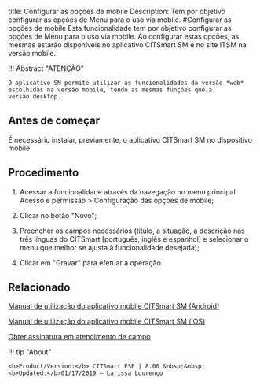 title: Configurar as opções de mobile
Description: Tem por objetivo configurar as opções de Menu para o uso via mobile. 
#Configurar as opções de mobile
Esta funcionalidade tem por objetivo configurar as opções de Menu para o uso via mobile. Ao configurar estas opções, as mesmas estarão disponíveis no aplicativo CITSmart SM e no site ITSM na versão mobile.

!!! Abstract "ATENÇÃO"

    O aplicativo SM permite utilizar as funcionalidades da versão *web* escolhidas na versão mobile, tendo as mesmas funções que a           versão desktop.  

Antes de começar
----------------

É necessário instalar, previamente, o aplicativo CITSmart SM no
dispositivo mobile.

Procedimento
------------

1.  Acessar a funcionalidade através da navegação no menu principal Acesso e
    permissão \> Configuração das opções de mobile;

2.  Clicar no botão "Novo";

3.  Preencher os campos necessários (título, a situação, a descrição nas três
    línguas do CITSmart [português, inglês e espanhol] e selecionar o menu que
    melhor se ajusta à funcionalidade desejada);

4.  Clicar em "Gravar" para efetuar a operação.


Relacionado
-----------

[Manual de utilização do aplicativo mobile CITSmart SM (Android)](/pt-br/citsmart-esp-8/additional-features/mobile-and-field-service/apps/citsmart-app-android.html)

[Manual de utilização do aplicativo mobile CITSmart SM (iOS)](/pt-br/citsmart-esp-8/additional-features/mobile-and-field-service/apps/citsmart-app-ios.html)

[Obter assinatura em atendimento de campo](/pt-br/citsmart-esp-8/additional-features/mobile-and-field-service/use/get-signature-in-attendance.html)

!!! tip "About"

    <b>Product/Version:</b> CITSmart ESP | 8.00 &nbsp;&nbsp;
    <b>Updated:</b>01/17/2019 – Larissa Lourenço
